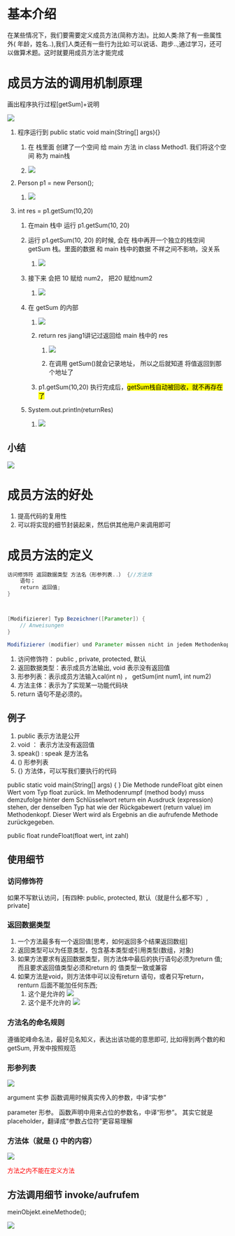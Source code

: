 # 基本介绍

在某些情况下，我们要需要定义成员方法(简称方法)。比如人类:除了有一些属性外( 年龄，姓名..),我们人类还有一些行为比如:可以说话、跑步..,通过学习，还可以做算术题。这时就要用成员方法才能完成

# 成员方法的调用机制原理

画出程序执行过程\[getSum\]+说明

![](..\Image\0201_01_对象的方法_成员方法的调用机制原理_总览.png)

1. 程序运行到 public static void main(String[] args){}
   
   1. 在 栈里面 创建了一个空间 给 main 方法 in class Method1. 我们将这个空间 称为 main栈
   
   2. ![](..\Image\0201_02_对象的方法_成员方法的调用机制原理_步骤_1.png)

2. Person p1 = new Person();
   
   1. ![](..\Image\0201_03_对象的方法_成员方法的调用机制原理_步骤_2.png)

3. int res = p1.getSum(10,20)
   
   1. 在main 栈中 运行 p1.getSum(10, 20)
   
   2. 运行 p1.getSum(10, 20) 的时候, 会在 栈中再开一个独立的栈空间 getSum 栈。里面的数据 和 main 栈中的数据 不祥之间不影响，没关系 
      
      1. ![](..\Image\0201_04_对象的方法_成员方法的调用机制原理_步骤_3.png)
   
   3. 接下来 会把 10 赋给 num2， 把20 赋给num2
      
      1. ![](..\Image\0201_05_对象的方法_成员方法的调用机制原理_步骤_4.png)
   
   4. 在 getSum 的内部 
      
      1. ![](..\Image\0201_06_对象的方法_成员方法的调用机制原理_步骤_5.png)
      
      2. return res jiang1讲记过返回给 main 栈中的 res 
         
         1. ![](..\Image\0201_07_对象的方法_成员方法的调用机制原理_步骤_6.png)
         
         2. 在调用 getSum()就会记录地址， 所以之后就知道 将值返回到那个地址了 
      
      3. p1.getSum(10,20) 执行完成后，<mark>getSum栈自动被回收，就不再存在了</mark>
   
   5. System.out.println(returnRes)
      
      1. ![](..\Image\0201_08_对象的方法_成员方法的调用机制原理_步骤_7.png)

## 小结

![](..\Image\0201_09_对象的方法_成员方法的调用机制原理_小结.png)

# 成员方法的好处

1) 提高代码的复用性
2) 可以将实现的细节封装起来，然后供其他用户来调用即可

# 成员方法的定义

```java
访问修饰符 返回数据类型 方法名（形参列表..） {//方法体
    语句；
    return 返回值;
}



[Modifizierer] Typ Bezeichner([Parameter]) {
    // Anweisungen
}

Modifizierer (modifier) und Parameter müssen nicht in jedem Methodenkopf enthalten sein. Typ (data type), Bezeichner (identifier) und Klammerpaar (brackets) dagegen immer.


```

1) 访问修饰符： public , private, protected, 默认
2) 返回数据类型：表示成员方法输出, void 表示没有返回值
3) 形参列表：表示成员方法输入cal(int n) ， getSum(int num1, int num2)
4) 方法主体：表示为了实现某一功能代码块
5) return 语句不是必须的。

## 例子

1. public 表示方法是公开
2. void ： 表示方法没有返回值
3. speak() : speak 是方法名
4. () 形参列表
5. {} 方法体，可以写我们要执行的代码




public static void main(String[] args) { }
Die Methode rundeFloat gibt einen Wert vom Typ float zurück. Im Methodenrumpf (method body) muss demzufolge hinter dem Schlüsselwort return ein Ausdruck (expression) stehen, der denselben Typ hat wie der Rückgabewert (return value) im Methodenkopf. Dieser Wert wird als Ergebnis an die aufrufende Methode zurückgegeben. 

public float rundeFloat(float wert, int zahl)


## 使用细节

### 访问修饰符

如果不写默认访问，[有四种: public, protected, 默认（就是什么都不写）, private]

### 返回数据类型

1) 一个方法最多有一个返回值[思考，如何返回多个结果返回数组]
2) 返回类型可以为任意类型，包含基本类型或引用类型(数组，对象)
3) 如果方法要求有返回数据类型，则方法体中最后的执行语句必须为return 值; 而且要求返回值类型必须和return 的
   值类型一致或兼容
4) 如果方法是void，则方法体中可以没有return 语句，或者只写return，renturn 后面不能加任何东西;
   1) 这个是允许的 ![](..\Image\0201_10_对象的方法_成员方法的使用细节_返回数据类型1.png)
   2) 这个是不允许的  ![](..\Image\0201_11_对象的方法_成员方法的使用细节_返回数据类型2.png)

### 方法名的命名规则

遵循驼峰命名法，最好见名知义，表达出该功能的意思即可, 比如得到两个数的和getSum, 开发中按照规范

### 形参列表

![](..\Image\0201_12_对象的方法_成员方法的使用细节_形参列表.png)

argument 实参 函数调用时候真实传入的参数，中译“实参”

parameter 形参。 函数声明中用来占位的参数名，中译“形参”。 其实它就是 placeholder，翻译成“参数占位符”更容易理解

### 方法体（就是 {} 中的内容）

![](..\Image\0201_13_对象的方法_成员方法的使用细节_方法体.png)

<font color=red>方法之内不能在定义方法</font>

## 方法调用细节 invoke/aufrufem

meinObjekt.eineMethode();



![](..\Image\0201_14_对象的方法_成员方法调用细节.png)
